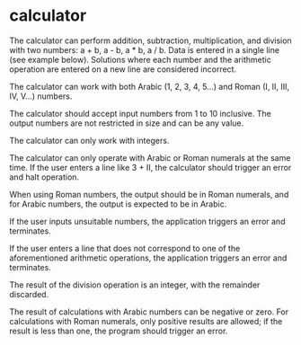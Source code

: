 # calculator
The calculator can perform addition, subtraction, multiplication, and division with two numbers: a + b, a - b, a * b, a / b. Data is entered in a single line (see example below). Solutions where each number and the arithmetic operation are entered on a new line are considered incorrect.

The calculator can work with both Arabic (1, 2, 3, 4, 5...) and Roman (I, II, III, IV, V...) numbers.

The calculator should accept input numbers from 1 to 10 inclusive. The output numbers are not restricted in size and can be any value.

The calculator can only work with integers.

The calculator can only operate with Arabic or Roman numerals at the same time. If the user enters a line like 3 + II, the calculator should trigger an error and halt operation.

When using Roman numbers, the output should be in Roman numerals, and for Arabic numbers, the output is expected to be in Arabic.

If the user inputs unsuitable numbers, the application triggers an error and terminates.

If the user enters a line that does not correspond to one of the aforementioned arithmetic operations, the application triggers an error and terminates.

The result of the division operation is an integer, with the remainder discarded.

The result of calculations with Arabic numbers can be negative or zero. For calculations with Roman numerals, only positive results are allowed; if the result is less than one, the program should trigger an error.